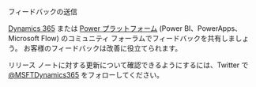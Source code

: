 <!-- This file contains localizable strings used in generating the custom PDF. Do not use as an include file in any web content. -->
<!-- strings for PDF end page -->

フィードバックの送信

[Dynamics 365](https://community.dynamics.com/) または [Power プラットフォーム](https://powerusers.microsoft.com/) (Power BI、PowerApps、Microsoft Flow) のコミュニティ フォーラムでフィードバックを共有しましょう。 お客様のフィードバックは改善に役立てられます。

リリース ノートに対する更新について確認できるようにするには、Twitter で [@MSFTDynamics365](https://twitter.com/MSFTDynamics365) をフォローしてください。
